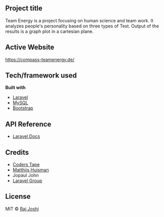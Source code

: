 ## Project title

Team Energy is a project focusing on human science and team work. It analyzes people's personality based on three types of Test. Output of the results is a graph plot in a cartesian plane.

## Active Website
https://compass-teamenergy.de/

## Tech/framework used

<b>Built with</b>

-   [Laravel](https://laravel.com/)
-   [MySQL](https://www.mysql.com/)
-   [Bootstrap](https://getbootstrap.com/)

## API Reference

-   [Laravel Docs](https://laravel.com/docs/7.x/)

## Credits

-   [Coders Tape](https://coderstape.com/)
-   [Matthijs Huisman](https://github.com/Matthijs-Huisman)
-   Jopaul John
-   [Laravel Group](https://t.me/laravel_worldwide)

## License

MIT © [Raj Joshi](https://github.com/Raj-Joshi-dev)
